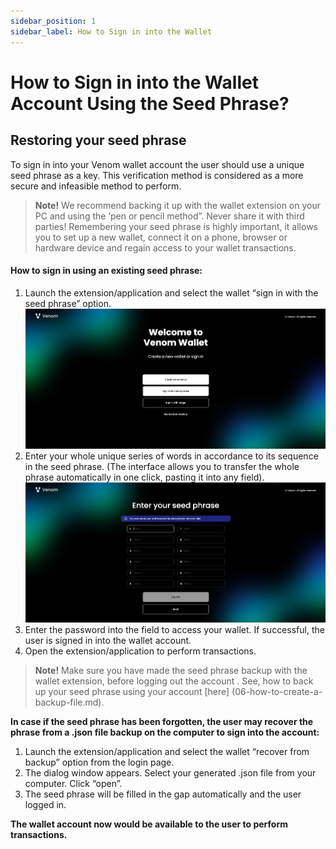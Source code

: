 ```yaml
---
sidebar_position: 1
sidebar_label: How to Sign in into the Wallet
---
```


# How to Sign in into the Wallet Account Using the Seed Phrase?

## Restoring your seed phrase

  
  

To sign in into your Venom wallet account the user should use a unique seed phrase as a key. This verification method is considered as a more secure and infeasible method to perform.

  

> **Note!** We recommend backing it up with the wallet extension on your PC and using the ‘pen or pencil method”. Never share it with third
> parties! Remembering your seed phrase is highly important, it allows
> you to set up a new wallet, connect it on a phone, browser or hardware
> device and regain access to your wallet transactions.

####  How to sign in using an existing seed phrase:

  
1. Launch the extension/application and select the wallet “sign in with the seed phrase” option.
   ![create a new account](../assets/wallet/2.1.png)
2. Enter your whole unique series of words in accordance to its sequence in the seed phrase. (The interface allows you to transfer the whole phrase automatically in one click, pasting it into any field).
   ![create a new account](../assets/wallet/2.2.png)
3. Enter the password into the field to access your wallet. If successful, the user is signed in into the wallet account.
4. Open the extension/application to perform transactions.

  

> **Note!** Make sure you have made the seed phrase backup with the wallet extension, before logging out the account . See, how to back up
> your seed phrase using your account [here] (06-how-to-create-a-backup-file.md). 

  

**In case if the seed phrase has been forgotten, the user may recover the phrase from a .json file backup on the computer to sign into the account:**

  

 1. Launch the extension/application and select the wallet
   “recover from backup” option from the login page.
 2. The dialog window appears. Select your generated .json file
   from your computer. Click “open”.
 3. The seed phrase will be filled in the gap automatically and
   the user logged in.

  

**The wallet account now would be available to the user to perform transactions.**
